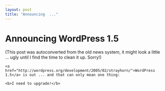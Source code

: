 ```yaml
---
layout: post
title: "Announcing  ..."
---
```

<h1>Announcing WordPress 1.5</h1>
(This post was autoconverted from the old news system,
it might look a little ... ugly until I find the time
to clean it up.
Sorry!)

    <a href="http://wordpress.org/development/2005/02/strayhorn/">WordPress 1.5</a> is out ... and that can only mean one thing:
    
    <b>I need to upgrade!</b>
    
    

